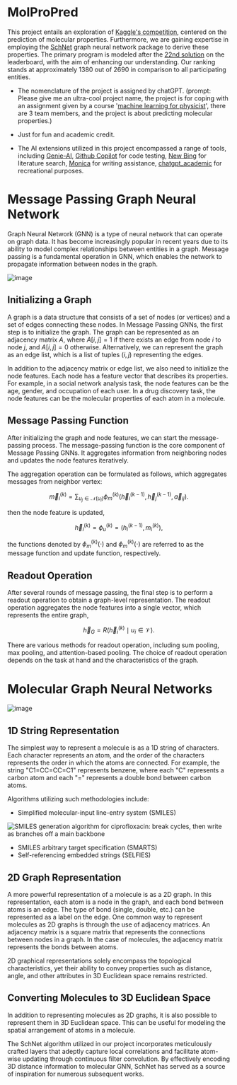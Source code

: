 # MolProPred

This project entails an exploration of [Kaggle's competition](https://www.kaggle.com/competitions/champs-scalar-coupling/overview), centered on the prediction of molecular properties. Furthermore, we are gaining expertise in employing the [SchNet](https://github.com/atomistic-machine-learning/schnetpack) graph neural network package to derive these properties. The primary program is modeled after the [22nd solution](https://www.kaggle.com/competitions/champs-scalar-coupling/discussion/106424) on the leaderboard, with the aim of enhancing our understanding. Our ranking stands at approximately 1380 out of 2690 in comparison to all participating entities. 

* The nomenclature of the project is assigned by chatGPT. (prompt: Please give me an ultra-cool project name, the project is for coping with an assignment given by a course '[machine learning for physicist](https://github.com/wangleiphy/ml4p)', there are 3 team members, and the project is about predicting molecular properties.)

* Just for fun and academic credit.

* The AI extensions utilized in this project encompassed a range of tools, including [Genie-AI](https://github.com/ai-genie/chatgpt-vscode), [Github Copilot](https://docs.github.com/en/copilot) for code testing, [New Bing](https://www.bing.com/new?cc=sg&setlang=zh-hans) for literature search, [Monica](https://monica.im/) for writing assistance, [chatgpt_academic](https://github.com/binary-husky/chatgpt_academic) for recreational purposes.

# Message Passing Graph Neural Network

Graph Neural Network (GNN) is a type of neural network that can operate on graph data. It has become increasingly popular in recent years due to its ability to model complex relationships between entities in a graph. Message passing is a fundamental operation in GNN, which enables the network to propagate information between nodes in the graph. 

![image](https://user-images.githubusercontent.com/50568855/233074281-8ee144ca-804c-4e65-8ba5-3e49347c67f0.png)

## Initializing a Graph

A graph is a data structure that consists of a set of nodes (or vertices) and a set of edges connecting these nodes. In Message Passing GNNs, the first step is to initialize the graph. The graph can be represented as an adjacency matrix $A$, where $A[i,j] = 1$ if there exists an edge from node $i$ to node $j$, and $A[i,j] = 0$ otherwise. Alternatively, we can represent the graph as an edge list, which is a list of tuples $(i,j)$ representing the edges.

In addition to the adjacency matrix or edge list, we also need to initialize the node features. Each node has a feature vector that describes its properties. For example, in a social network analysis task, the node features can be the age, gender, and occupation of each user. In a drug discovery task, the node features can be the molecular properties of each atom in a molecule.

## Message Passing Function

After initializing the graph and node features, we can start the message-passing process. The message-passing function is the core component of Message Passing GNNs. It aggregates information from neighboring nodes and updates the node features iteratively.

The aggregation operation can be formulated as follows, which aggregates messages from neighbor vertex:

$$
\vec{m}_i^{(k)}=\sum_{u_j \in \mathcal{N}\left(u_i\right)} \phi_m^{(k)}\left(\vec{h}_i^{(k-1)}, \vec{h}_j^{(k-1)}, \vec{a}_{i j}\right).
$$

then the node feature is updated, 

$$
\vec{h}_i^{(k)}=\phi_u^{(k)}=\left(h_i^{(k-1)}, m_i^{(k)}\right),
$$

the functions denoted by $\phi_m^{(k)}(\cdot)$ and $\phi_m^{(k)}(\cdot)$ are referred to as the message function and update function, respectively.

## Readout Operation

After several rounds of message passing, the final step is to perform a readout operation to obtain a graph-level representation. The readout operation aggregates the node features into a single vector, which represents the entire graph,

$$
\vec{h}_G=R \left(  \vec{h}_i^{(k)} \mid u_i \in \mathcal{V}  \right).
$$

There are various methods for readout operation, including sum pooling, max pooling, and attention-based pooling. The choice of readout operation depends on the task at hand and the characteristics of the graph.

# Molecular Graph Neural Networks

![image](https://user-images.githubusercontent.com/50568855/233082788-061c82c3-173c-4f11-8ef4-33a4695badca.png)

## 1D String Representation

The simplest way to represent a molecule is as a 1D string of characters. Each character represents an atom, and the order of the characters represents the order in which the atoms are connected. For example, the string "C1=CC=CC=C1" represents benzene, where each "C" represents a carbon atom and each "=" represents a double bond between carbon atoms.

Algorithms utilizing such methodologies include:

* Simplified molecular-input line-entry system (SMILES)

![SMILES generation algorithm for ciprofloxacin: break cycles, then write as branches off a main backbone](https://user-images.githubusercontent.com/50568855/233084742-6d361d92-c15b-406b-a703-080d8d9524db.png)

* SMILES arbitrary target specification (SMARTS)
* Self-referencing embedded strings (SELFIES)

## 2D Graph Representation

A more powerful representation of a molecule is as a 2D graph. In this representation, each atom is a node in the graph, and each bond between atoms is an edge. The type of bond (single, double, etc.) can be represented as a label on the edge. One common way to represent molecules as 2D graphs is through the use of adjacency matrices. An adjacency matrix is a square matrix that represents the connections between nodes in a graph. In the case of molecules, the adjacency matrix represents the bonds between atoms.

2D graphical representations solely encompass the topological characteristics, yet their ability to convey properties such as distance, angle, and other attributes in 3D Euclidean space remains restricted.

## Converting Molecules to 3D Euclidean Space

In addition to representing molecules as 2D graphs, it is also possible to represent them in 3D Euclidean space. This can be useful for modeling the spatial arrangement of atoms in a molecule.

The SchNet algorithm utilized in our project incorporates meticulously crafted layers that adeptly capture local correlations and facilitate atom-wise updating through continuous filter convolution. By effectively encoding 3D distance information to molecular GNN, SchNet has served as a source of inspiration for numerous subsequent works.
